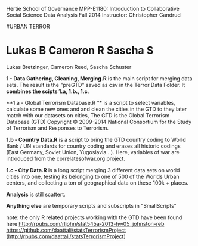 Hertie School of Governance
MPP-E1180: Introduction to Collaborative Social Science Data Analysis
Fall 2014
Instructor: Christopher Gandrud


#URBAN TERROR


Lukas B Cameron R Sascha S
===========

Lukas Bretzinger, Cameron Reed, Sascha Schuster



**1 - Data Gathering, Cleaning, Merging.R**	is the main script for merging data sets. The result is the "preGTD" saved as csv in the Terror Data Folder. It **combines the scipts 1.a, 1.b., 1.c**. 

**1.a - Global Terrorism Database.R ** is a script to select variables, calculate some new ones and and clean the cities in the GTD to they later match with our datasets on cities, The GTD is the Global Terrorism Database (GTD) Copyright © 2009-2014 National Consortium for the Study of Terrorism and Responses to Terrorism.

**1.b - Country Data.R**	is a script to bring the GTD country coding to World Bank / UN standards for country coding and erases all historic codings (East Germany, Soviet Union, Yugoslavia...). Here, variables of war are introduced from the correlatesofwar.org project. 

**1.c - City Data.R**	is a long script merging 3 different data sets on world cities into one, testing its belonging to one of 500 of the Worlds Urban centers, and collecting a ton of geographical data on these 100k + places.

**Analysis**  is still scattert.

**Anything else** are temporary scripts and subscripts in "SmallScripts"




note: the only R related projects working with the GTD have been found here
http://rpubs.com/rljohn/stat545a-2013-hw05_johnston-reb
https://github.com/daattali/statsTerrorismProject (http://rpubs.com/daattali/statsTerrorismProject)
